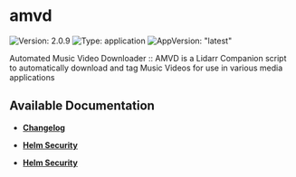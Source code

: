 # amvd

![Version: 2.0.9](https://img.shields.io/badge/Version-2.0.9-informational?style=flat-square) ![Type: application](https://img.shields.io/badge/Type-application-informational?style=flat-square) ![AppVersion: "latest"](https://img.shields.io/badge/AppVersion-"latest"-informational?style=flat-square)

Automated Music Video Downloader :: AMVD is a Lidarr Companion script to automatically download and tag Music Videos for use in various media applications

## Available Documentation

- [**Changelog**](CHANGELOG)

- [**Helm Security**](container-security)

- [**Helm Security**](helm-security)

